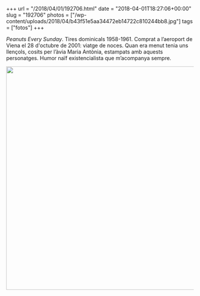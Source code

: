 +++
url = "/2018/04/01/192706.html"
date = "2018-04-01T18:27:06+00:00"
slug = "192706"
photos = ["/wp-content/uploads/2018/04/b43f51e5aa34472eb14722c810244bb8.jpg"]
tags = ["fotos"]
+++

*Peanuts Every Sunday*. Tires dominicals 1958-1961. Comprat a l’aeroport de Viena el 28 d'octubre de 2001: viatge de noces. Quan era menut tenia uns llençols, cosits per l’àvia Maria Antònia, estampats amb aquests personatges. Humor naïf existencialista que m’acompanya sempre.

<img src="/wp-content/uploads/2018/04/b43f51e5aa34472eb14722c810244bb8.jpg" width="600" height="600" />
